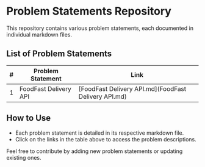# Problem Statements Repository

This repository contains various problem statements, each documented in individual markdown files.

## List of Problem Statements

| #  | Problem Statement | Link |
|----|------------------|------|
| 1  | FoodFast Delivery API | [FoodFast Delivery API.md](FoodFast Delivery API.md) |

## How to Use

- Each problem statement is detailed in its respective markdown file.
- Click on the links in the table above to access the problem descriptions.

Feel free to contribute by adding new problem statements or updating existing ones.
